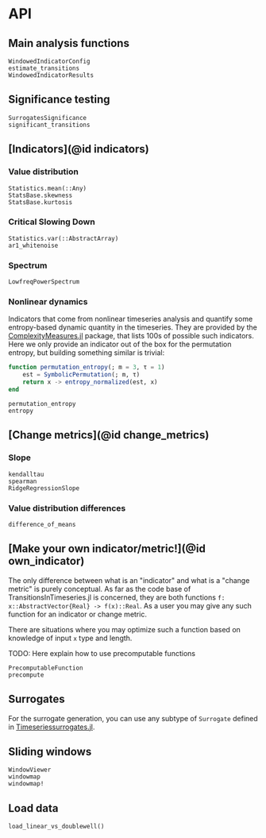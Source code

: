 # API

## Main analysis functions

```@docs
WindowedIndicatorConfig
estimate_transitions
WindowedIndicatorResults
```

## Significance testing

```@docs
SurrogatesSignificance
significant_transitions
```

## [Indicators](@id indicators)

### Value distribution

```@docs
Statistics.mean(::Any)
StatsBase.skewness
StatsBase.kurtosis
```

### Critical Slowing Down

```@docs
Statistics.var(::AbstractArray)
ar1_whitenoise
```

### Spectrum

```@docs
LowfreqPowerSpectrum
```

### Nonlinear dynamics

Indicators that come from nonlinear timeseries analysis and quantify some entropy-based dynamic quantity in the timeseries. They are provided by the [ComplexityMeasures.jl](https://juliadynamics.github.io/ComplexityMeasures.jl/stable/) package, that lists 100s of possible such indicators. Here we only provide an indicator out of the box for the permutation entropy, but
building something similar is trivial:
```julia
function permutation_entropy(; m = 3, τ = 1)
    est = SymbolicPermutation(; m, τ)
    return x -> entropy_normalized(est, x)
end
```

```@docs
permutation_entropy
entropy
```

## [Change metrics](@id change_metrics)

### Slope

```@docs
kendalltau
spearman
RidgeRegressionSlope
```

### Value distribution differences

```@docs
difference_of_means
```

## [Make your own indicator/metric!](@id own_indicator)

The only difference between what is an "indicator" and what is a "change metric" is purely conceptual. As far as the code base of TransitionsInTimeseries.jl is concerned, they are both functions `f: x::AbstractVector{Real} -> f(x)::Real`. As a user you may give any such function for an indicator or change metric.

There are situations where you may optimize such a function based on knowledge of input `x` type and length.

TODO: Here explain how to use precomputable functions


```@docs
PrecomputableFunction
precompute
```

## Surrogates

For the surrogate generation, you can use any subtype of `Surrogate` defined in [Timeseriessurrogates.jl](https://juliadynamics.github.io/TimeseriesSurrogates.jl/v1.0/#Surrogate-methods-1).

## Sliding windows
```@docs
WindowViewer
windowmap
windowmap!
```

## Load data

```@docs
load_linear_vs_doublewell()
```
